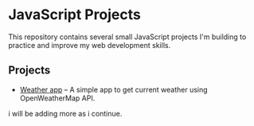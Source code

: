 # JavaScript Projects

This repository contains several small JavaScript projects I'm building to practice and improve my web development skills.

## Projects

- [Weather app](./weatherapp) – A simple app to get current weather using OpenWeatherMap API.


i will be adding more as i continue.
